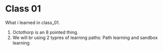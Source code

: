# Class 01

What i learned in class_01.

1. Octothorp is an 8 pointed thing.
2. We will br using 2 typres of learning paths: Path learning and sandbox learning
